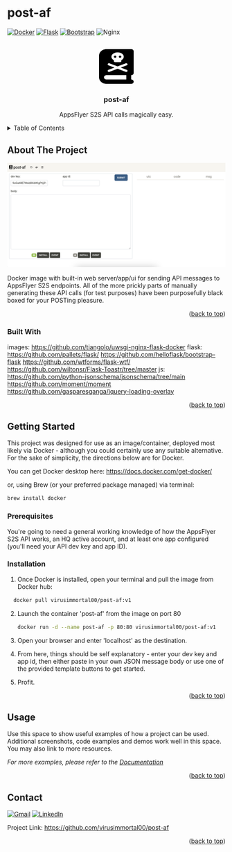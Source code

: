 # post-af

<!-- Improved compatibility of back to top link: See: https://github.com/othneildrew/Best-README-Template/pull/73 -->
<a name="readme-top"></a>

<!-- PROJECT SHIELDS -->
<!--
*** I'm using markdown "reference style" links for readability.
*** Reference links are enclosed in brackets [ ] instead of parentheses ( ).
*** See the bottom of this document for the declaration of the reference variables
*** for contributors-url, forks-url, etc. This is an optional, concise syntax you may use.
*** https://www.markdownguide.org/basic-syntax/#reference-style-links
-->

[![Docker](https://img.shields.io/badge/docker-%230db7ed.svg?style=for-the-badge&logo=docker&logoColor=white)][docker-url]
[![Flask](https://img.shields.io/badge/flask-%23000.svg?style=for-the-badge&logo=flask&logoColor=white)][flask-url]
[![Bootstrap](https://img.shields.io/badge/bootstrap-%238511FA.svg?style=for-the-badge&logo=bootstrap&logoColor=white)][Bootstrap-url]
![Nginx](https://img.shields.io/badge/nginx-%23009639.svg?style=for-the-badge&logo=nginx&logoColor=white)


<!-- PROJECT LOGO -->
<br />
<div align="center">
  <a href="https://github.com/virusimmortal00/post-af">
    <img src="app/static/book-skull-solid.svg" alt="Logo" width="80" height="80">
  </a>

<h3 align="center">post-af</h3>

  <p align="center">
  AppsFlyer S2S API calls magically easy.
  </p>
</div>



<!-- TABLE OF CONTENTS -->
<details>
  <summary>Table of Contents</summary>
  <ol>
    <li>
      <a href="#about-the-project">About The Project</a>
      <ul>
        <li><a href="#built-with">Built With</a></li>
      </ul>
    </li>
    <li>
      <a href="#getting-started">Getting Started</a>
      <ul>
        <li><a href="#prerequisites">Prerequisites</a></li>
        <li><a href="#installation">Installation</a></li>
      </ul>
    </li>
    <li><a href="#usage">Usage</a></li>
    <li><a href="#roadmap">Roadmap</a></li>
    <li><a href="#contributing">Contributing</a></li>
    <li><a href="#license">License</a></li>
    <li><a href="#contact">Contact</a></li>
    <li><a href="#acknowledgments">Acknowledgments</a></li>
  </ol>
</details>



<!-- ABOUT THE PROJECT -->
## About The Project

[![Product Name Screen Shot][product-screenshot]](https://example.com)

Docker image with built-in web server/app/ui for sending API messages to AppsFlyer S2S endpoints.  All of the more prickly parts of manually generating these API calls (for test purposes) have been purposefully black boxed for your POSTing pleasure.  

<p align="right">(<a href="#readme-top">back to top</a>)</p>

### Built With
images:
https://github.com/tiangolo/uwsgi-nginx-flask-docker
flask:
https://github.com/pallets/flask/
https://github.com/helloflask/bootstrap-flask
https://github.com/wtforms/flask-wtf/
https://github.com/wiltonsr/Flask-Toastr/tree/master
js:
https://github.com/python-jsonschema/jsonschema/tree/main
https://github.com/moment/moment
https://github.com/gasparesganga/jquery-loading-overlay

<p align="right">(<a href="#readme-top">back to top</a>)</p>

<!-- GETTING STARTED -->
## Getting Started

This project was designed for use as an image/container, deployed most likely via Docker - although you could certainly use any suitable alternative.  For the sake of simplicity, the directions below are for Docker.

You can get Docker desktop here:
https://docs.docker.com/get-docker/

or, using Brew (or your preferred package managed) via terminal:

  ```sh
  brew install docker
  ```

### Prerequisites

You're going to need a general working knowledge of how the AppsFlyer S2S API works, an HQ active account, and at least one app configured (you'll need your API dev key and app ID).

### Installation

1. Once Docker is installed, open your terminal and pull the image from Docker hub:

  ```sh
    docker pull virusimmortal00/post-af:v1
  ```

2. Launch the container 'post-af' from the image on port 80
   ```sh
   docker run -d --name post-af -p 80:80 virusimmortal00/post-af:v1
   ```
3. Open your browser and enter 'localhost' as the destination.

4. From here, things should be self explanatory - enter your dev key and app id, then either paste in your own JSON message body or use one of the provided template buttons to get started.

5. Profit.

<p align="right">(<a href="#readme-top">back to top</a>)</p>



<!-- USAGE EXAMPLES -->
## Usage

Use this space to show useful examples of how a project can be used. Additional screenshots, code examples and demos work well in this space. You may also link to more resources.

_For more examples, please refer to the [Documentation](https://example.com)_

<p align="right">(<a href="#readme-top">back to top</a>)</p>

<!-- CONTACT -->
## Contact
[![Gmail](https://img.shields.io/badge/Gmail-D14836?style=for-the-badge&logo=gmail&logoColor=white)][gmail-url]
[![LinkedIn][linkedin-shield]][linkedin-url]


Project Link: https://github.com/virusimmortal00/post-af

<p align="right">(<a href="#readme-top">back to top</a>)</p>

<!-- MARKDOWN LINKS & IMAGES -->
<!-- https://www.markdownguide.org/basic-syntax/#reference-style-links -->
[linkedin-shield]: https://img.shields.io/badge/linkedin-%230077B5.svg?style=for-the-badge&logo=linkedin&logoColor=white
[linkedin-url]: hhttps://www.linkedin.com/in/bobby-sayers/

[product-screenshot]: images/post-af_screen1.png

[Bootstrap-url]: https://getbootstrap.com

[JQuery.com]: https://img.shields.io/badge/jQuery-0769AD?style=for-the-badge&logo=jquery&logoColor=white
[JQuery-url]: https://jquery.com


[docker-url]: https://hub.docker.com/r/virusimmortal00/post-af
[flask-url]: https://github.com/pallets/flask/
[gmail-url]: http://mailto:rsayers88@gmail.com
